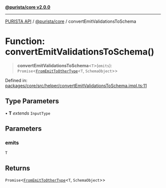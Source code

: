 [**@purista/core v2.0.0**](../README.md)

***

[PURISTA API](../../../packages.md) / [@purista/core](../README.md) / convertEmitValidationsToSchema

# Function: convertEmitValidationsToSchema()

> **convertEmitValidationsToSchema**\<`T`\>(`emits`): `Promise`\<[`FromEmitToOtherType`](../type-aliases/FromEmitToOtherType.md)\<`T`, `SchemaObject`\>\>

Defined in: [packages/core/src/helper/convertEmitValidationsToSchema.impl.ts:11](https://github.com/puristajs/purista/blob/master/packages/core/src/helper/convertEmitValidationsToSchema.impl.ts#L11)

## Type Parameters

• **T** *extends* `InputType`

## Parameters

### emits

`T`

## Returns

`Promise`\<[`FromEmitToOtherType`](../type-aliases/FromEmitToOtherType.md)\<`T`, `SchemaObject`\>\>
